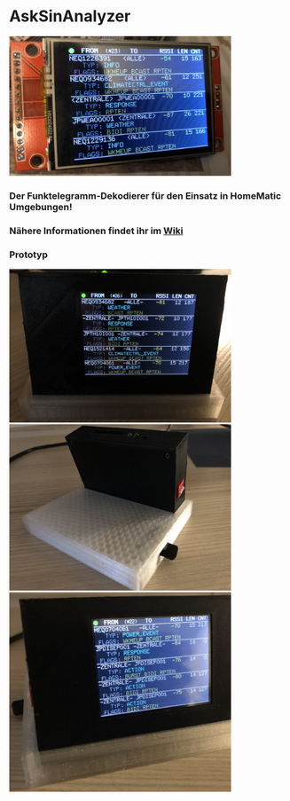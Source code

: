 # AskSinAnalyzer

<img src="Images/sample1.jpg" width=400 /><br/>

### Der Funktelegramm-Dekodierer für den Einsatz in HomeMatic Umgebungen!
### Nähere Informationen findet ihr im [Wiki](https://github.com/jp112sdl/AskSinAnalyzer/wiki)

### Prototyp

<img src="Images/proto1.jpg" width=400 /><br/>
<img src="Images/proto2.jpg" width=400 /><br/>
<img src="Images/proto3.jpg" width=400 />
